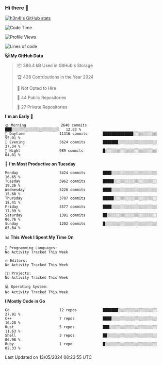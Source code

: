 ### Hi there 👋

[![h3n4l's GitHub stats](https://github-readme-stats.vercel.app/api?username=h3n4l&count_private=true&show_icons=true&theme=radical)](https://github.com/h3n4l/github-readme-stats)

<!--START_SECTION:waka-->
![Code Time](http://img.shields.io/badge/Code%20Time-1%2C866%20hrs%2044%20mins-blue)

![Profile Views](http://img.shields.io/badge/Profile%20Views-0-blue)

![Lines of code](https://img.shields.io/badge/From%20Hello%20World%20I%27ve%20Written-7.8%20million%20lines%20of%20code-blue)

**🐱 My GitHub Data** 

> 📦 386.4 kB Used in GitHub's Storage 
 > 
> 🏆 438 Contributions in the Year 2024
 > 
> 🚫 Not Opted to Hire
 > 
> 📜 44 Public Repositories 
 > 
> 🔑 27 Private Repositories 
 > 
**I'm an Early 🐤** 

```text
🌞 Morning                2640 commits        ███░░░░░░░░░░░░░░░░░░░░░░   12.83 % 
🌆 Daytime                11316 commits       ██████████████░░░░░░░░░░░   55.01 % 
🌃 Evening                5624 commits        ███████░░░░░░░░░░░░░░░░░░   27.34 % 
🌙 Night                  989 commits         █░░░░░░░░░░░░░░░░░░░░░░░░   04.81 % 
```
📅 **I'm Most Productive on Tuesday** 

```text
Monday                   3424 commits        ████░░░░░░░░░░░░░░░░░░░░░   16.65 % 
Tuesday                  3962 commits        █████░░░░░░░░░░░░░░░░░░░░   19.26 % 
Wednesday                3226 commits        ████░░░░░░░░░░░░░░░░░░░░░   15.68 % 
Thursday                 3787 commits        █████░░░░░░░░░░░░░░░░░░░░   18.41 % 
Friday                   3577 commits        ████░░░░░░░░░░░░░░░░░░░░░   17.39 % 
Saturday                 1391 commits        ██░░░░░░░░░░░░░░░░░░░░░░░   06.76 % 
Sunday                   1202 commits        █░░░░░░░░░░░░░░░░░░░░░░░░   05.84 % 
```


📊 **This Week I Spent My Time On** 

```text
💬 Programming Languages: 
No Activity Tracked This Week

🔥 Editors: 
No Activity Tracked This Week

🐱‍💻 Projects: 
No Activity Tracked This Week

💻 Operating System: 
No Activity Tracked This Week
```

**I Mostly Code in Go** 

```text
Go                       12 repos            ███████░░░░░░░░░░░░░░░░░░   27.91 % 
C++                      7 repos             ████░░░░░░░░░░░░░░░░░░░░░   16.28 % 
Rust                     5 repos             ███░░░░░░░░░░░░░░░░░░░░░░   11.63 % 
Shell                    3 repos             ██░░░░░░░░░░░░░░░░░░░░░░░   06.98 % 
Ruby                     1 repo              █░░░░░░░░░░░░░░░░░░░░░░░░   02.33 % 
```




 Last Updated on 13/05/2024 08:23:55 UTC
<!--END_SECTION:waka-->

